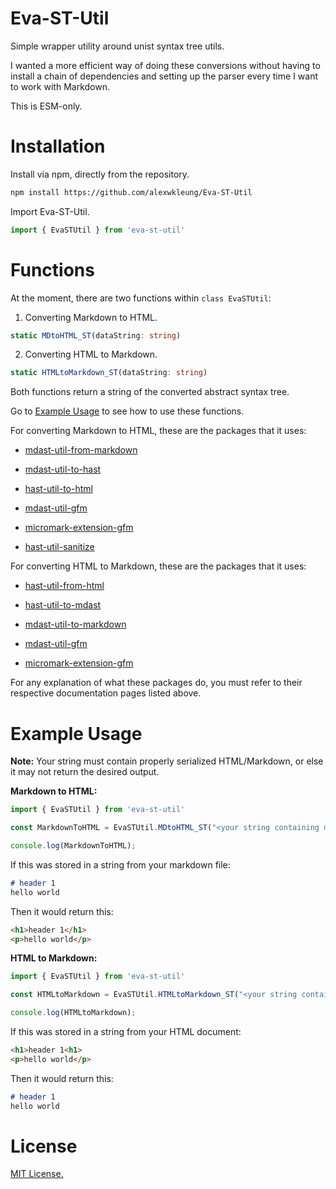 # Eva-ST-Util

Simple wrapper utility around unist syntax tree utils.

I wanted a more efficient way of doing these conversions without having to install a chain of dependencies and setting up the parser every time I want to work with Markdown.

This is ESM-only.

# Installation

Install via npm, directly from the repository.

```bash
npm install https://github.com/alexwkleung/Eva-ST-Util
```

Import Eva-ST-Util.

```typescript
import { EvaSTUtil } from 'eva-st-util'
```

# Functions

At the moment, there are two functions within `class EvaSTUtil`:

1. Converting Markdown to HTML.

```typescript
static MDtoHTML_ST(dataString: string)
```

2. Converting HTML to Markdown.

```typescript
static HTMLtoMarkdown_ST(dataString: string)
```

Both functions return a string of the converted abstract syntax tree. 

Go to [Example Usage](#example-usage) to see how to use these functions.

For converting Markdown to HTML, these are the packages that it uses:

- [mdast-util-from-markdown](https://github.com/syntax-tree/mdast-util-from-markdown)

- [mdast-util-to-hast](https://github.com/syntax-tree/mdast-util-to-hast)

- [hast-util-to-html](https://github.com/syntax-tree/hast-util-to-html)

- [mdast-util-gfm](https://github.com/syntax-tree/mdast-util-gfm)

- [micromark-extension-gfm](https://github.com/micromark/micromark-extension-gfm)

- [hast-util-sanitize](https://github.com/syntax-tree/hast-util-sanitize)

For converting HTML to Markdown, these are the packages that it uses:

- [hast-util-from-html](https://github.com/syntax-tree/hast-util-from-html)

- [hast-util-to-mdast](https://github.com/syntax-tree/hast-util-to-mdast)

- [mdast-util-to-markdown](https://github.com/syntax-tree/mdast-util-to-markdown)

- [mdast-util-gfm](https://github.com/syntax-tree/mdast-util-gfm)

- [micromark-extension-gfm](https://github.com/micromark/micromark-extension-gfm)

For any explanation of what these packages do, you must refer to their respective documentation pages listed above.

# Example Usage 

**Note:** Your string must contain properly serialized HTML/Markdown, or else it may not return the desired output.

**Markdown to HTML:**

```typescript
import { EvaSTUtil } from 'eva-st-util'

const MarkdownToHTML = EvaSTUtil.MDtoHTML_ST("<your string containing markdown>");

console.log(MarkdownToHTML);
```

If this was stored in a string from your markdown file:

```markdown
# header 1
hello world
```

Then it would return this:

```html
<h1>header 1</h1>
<p>hello world</p>
```

**HTML to Markdown:**

```typescript
import { EvaSTUtil } from 'eva-st-util'

const HTMLtoMarkdown = EvaSTUtil.HTMLtoMarkdown_ST("<your string containing html nodes>");

console.log(HTMLtoMarkdown);
```

If this was stored in a string from your HTML document:

```html
<h1>header 1<h1>
<p>hello world</p>
```

Then it would return this:

```markdown
# header 1
hello world
```

# License 

[MIT License.](https://github.com/alexwkleung/Eva-ST-Util/blob/main/LICENSE)